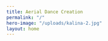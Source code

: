 ```yaml
---
title: Aerial Dance Creation
permalink: "/"
hero-image: "/uploads/kalina-2.jpg"
layout: home
---
```

